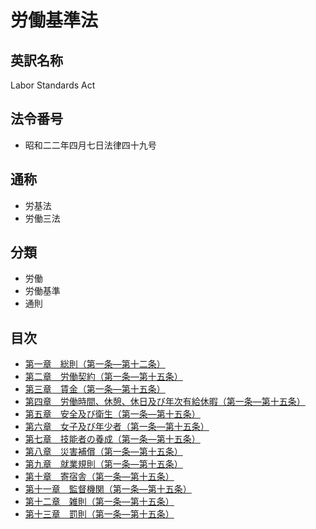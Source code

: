 # 労働基準法

## 英訳名称

Labor Standards Act

## 法令番号

- 昭和二二年四月七日法律四十九号

## 通称

- 労基法
- 労働三法

## 分類

- 労働
- 労働基準
- 通則

## 目次

- [第一章　総則（第一条―第十二条）](/chapter1.md#%E7%AC%AC%E4%B8%80%E7%AB%A0%E7%B7%8F%E5%89%87)
- [第二章　労働契約（第一条―第十五条）]()
- [第三章　賃金（第一条―第十五条）]()
- [第四章　労働時間、休憩、休日及び年次有給休暇（第一条―第十五条）]()
- [第五章　安全及び衛生（第一条―第十五条）]()
- [第六章　女子及び年少者（第一条―第十五条）]()
- [第七章　技能者の養成（第一条―第十五条）]()
- [第八章　災害補償（第一条―第十五条）]()
- [第九章　就業規則（第一条―第十五条）]()
- [第十章　寄宿舎（第一条―第十五条）]()
- [第十一章　監督機関（第一条―第十五条）]()
- [第十二章　雑則（第一条―第十五条）]()
- [第十三章　罰則（第一条―第十五条）]()

